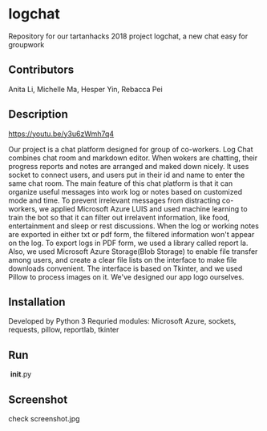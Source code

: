 # logchat
Repository for our tartanhacks 2018 project logchat, a new chat easy for groupwork
## Contributors
  Anita Li, Michelle Ma, Hesper Yin, Rebacca Pei
## Description
https://youtu.be/y3u6zWmh7q4

  Our project is a chat platform designed for group of co-workers. Log Chat combines chat room and markdown editor. When wokers are chatting, their progress reports and notes are arranged and maked down nicely.
  It uses socket to connect users, and users put in their id and name to enter the same chat room. 
  The main feature of this chat platform is that it can organize useful messages into work log or notes based on customized mode and time. To prevent irrelevant messages from distracting co-workers, we applied Microsoft Azure LUIS and used machine learning to train the bot so that it can filter out irrelavent information, like food, entertainment and sleep or rest discussions. When the log or working notes are exported in either txt or pdf form, the filtered information won't appear on the log. To export logs in PDF form, we used a library called report la. Also, we used Microsoft Azure Storage(Blob Storage) to enable file transfer among users, and create a clear file lists on the interface to make file downloads convenient. The interface is based on Tkinter, and we used Pillow to process images on it. We've designed our app logo ourselves.
## Installation
  Developed by Python 3
  Requried modules: Microsoft Azure, sockets, requests, pillow, reportlab, tkinter
## Run
  __init__.py
## Screenshot
  check screenshot.jpg
